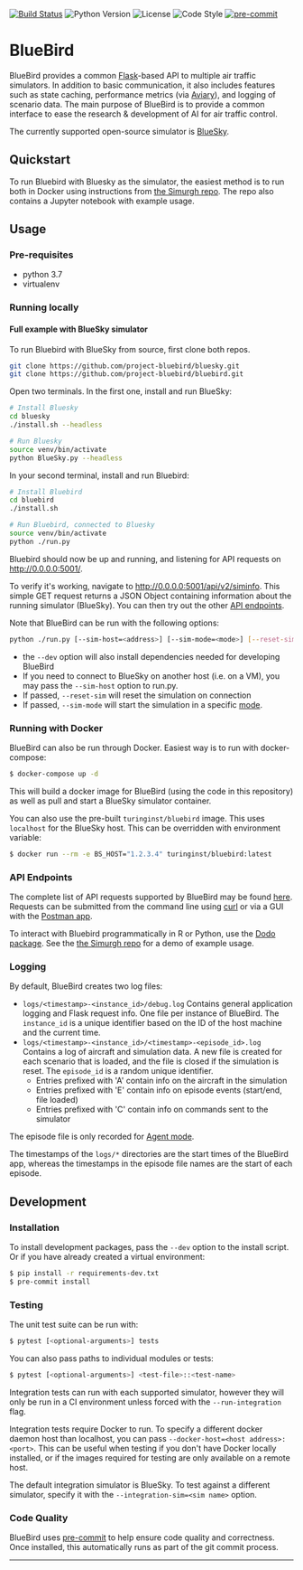 
[![Build Status](https://travis-ci.com/alan-turing-institute/bluebird.svg?branch=master)](https://travis-ci.com/project-bluebird/bluebird)
![Python Version](https://img.shields.io/badge/python-3.7-blue)
![License](https://img.shields.io/github/license/project-bluebird/bluebird)
![Code Style](https://img.shields.io/badge/code%20style-black-000000.svg)
[![pre-commit](https://img.shields.io/badge/pre--commit-enabled-brightgreen?logo=pre-commit&logoColor=white)](https://github.com/pre-commit/pre-commit)

# BlueBird

BlueBird provides a common [Flask](https://github.com/pallets/flask)-based API to multiple air traffic simulators. In addition to basic communication, it also includes features such as state caching, performance metrics (via [Aviary](https://github.com/project-bluebird/aviary)), and logging of scenario data. The main purpose of BlueBird is to provide a common interface to ease the research & development of AI for air traffic control.

The currently supported open-source simulator is [BlueSky](https://github.com/project-bluebird/bluesky).

## Quickstart

To run Bluebird with Bluesky as the simulator, the easiest method is to run both in Docker using instructions from [the Simurgh repo](https://github.com/project-bluebird/simurgh). The repo also contains a Jupyter notebook with example usage.

## Usage

### Pre-requisites

- python 3.7
- virtualenv

### Running locally

#### Full example with BlueSky simulator

To run Bluebird with BlueSky from source, first clone both repos.

```bash
git clone https://github.com/project-bluebird/bluesky.git
git clone https://github.com/project-bluebird/bluebird.git
```

Open two terminals. In the first one, install and run BlueSky:

```bash
# Install Bluesky
cd bluesky
./install.sh --headless

# Run Bluesky
source venv/bin/activate
python BlueSky.py --headless
```

In your second terminal, install and run Bluebird:

```bash
# Install Bluebird
cd bluebird
./install.sh

# Run Bluebird, connected to Bluesky
source venv/bin/activate
python ./run.py
```

Bluebird should now be up and running, and listening for API requests on http://0.0.0.0:5001/.

To verify it's working, navigate to http://0.0.0.0:5001/api/v2/siminfo. This simple GET request returns a JSON Object containing information about the running simulator (BlueSky). You can then try out the other [API endpoints](#api-endpoints).

Note that BlueBird can be run with the following options:

```bash
python ./run.py [--sim-host=<address>] [--sim-mode=<mode>] [--reset-sim] [--log-rate=<rate>]
```

- the `--dev` option will also install dependencies needed for developing BlueBird
- If you need to connect to BlueSky on another host (i.e. on a VM), you may pass the `--sim-host` option to run.py.
- If passed, `--reset-sim` will reset the simulation on connection
- If passed, `--sim-mode` will start the simulation in a specific [mode](docs/SimulatorModes.md).

### Running with Docker

BlueBird can also be run through Docker. Easiest way is to run with docker-compose:

```bash
$ docker-compose up -d
```

This will build a docker image for BlueBird (using the code in this repository) as well as pull and start a BlueSky simulator container.

You can also use the pre-built `turinginst/bluebird` image. This uses `localhost` for the BlueSky host. This can be overridden with environment variable:

```bash
$ docker run --rm -e BS_HOST="1.2.3.4" turinginst/bluebird:latest
```

### API Endpoints

The complete list of API requests supported by BlueBird may be found [here](API.md). Requests can be submitted from the command line using [curl](https://curl.se/) or via a GUI with the [Postman app](https://www.postman.com/downloads/).

To interact with Bluebird programmatically in R or Python, use the [Dodo package](https://github.com/project-bluebird/dodo). See the [the Simurgh repo](https://github.com/project-bluebird/simurgh) for a demo of example usage.

### Logging

By default, BlueBird creates two log files:

- `logs/<timestamp>-<instance_id>/debug.log` Contains general application logging and Flask request info. One file per instance of BlueBird. The `instance_id` is a unique identifier based on the ID of the host machine and the current time.
- `logs/<timestamp>-<instance_id>/<timestamp>-<episode_id>.log` Contains a log of aircraft and simulation data. A new file is created for each scenario that is loaded, and the file is closed if the simulation is reset. The `episode_id` is a random unique identifier.
    - Entries prefixed with 'A' contain info on the aircraft in the simulation
    - Entries prefixed with 'E' contain info on episode events (start/end, file loaded)
    - Entries prefixed with 'C' contain info on commands sent to the simulator

The episode file is only recorded for [Agent mode]().

The timestamps of the `logs/*` directories are the start times of the BlueBird app, whereas the timestamps in the episode file names are the start of each episode.

## Development

### Installation

To install development packages, pass the `--dev` option to the install script. Or if you have already created a virtual environment:

```bash
$ pip install -r requirements-dev.txt
$ pre-commit install
```

### Testing

The unit test suite can be run with:

```bash
$ pytest [<optional-arguments>] tests
```

You can also pass paths to individual modules or tests:

```bash
$ pytest [<optional-arguments>] <test-file>::<test-name>
```

Integration tests can run with each supported simulator, however they will only be run in a CI environment unless forced with the `--run-integration` flag.

Integration tests require Docker to run. To specify a different docker daemon host than localhost, you can pass `--docker-host=<host address>:<port>`. This can be useful when testing if you don't have Docker locally installed, or if the images required for testing are only available on a remote host.

The default integration simulator is BlueSky. To test against a different simulator, specify it with the `--integration-sim=<sim name>` option.

### Code Quality

BlueBird uses [pre-commit] to help ensure code quality and correctness. Once installed, this automatically runs as part of the git commit process.

---

[pre-commit]: https://pre-commit.com
